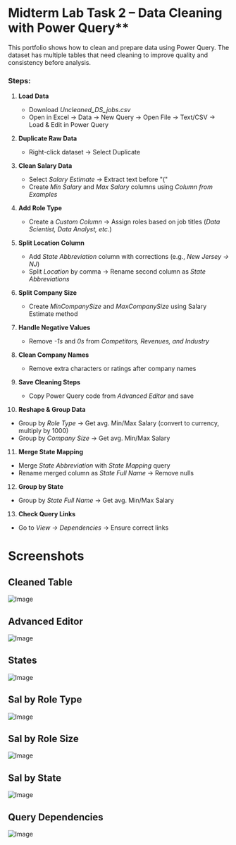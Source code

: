 # Midterm Lab Task 2 – Data Cleaning with Power Query**  

This portfolio shows how to clean and prepare data using Power Query. The dataset has multiple tables that need cleaning to improve quality and consistency before analysis.  

### Steps:  

1. **Load Data**  
   - Download *Uncleaned_DS_jobs.csv*  
   - Open in Excel → Data → New Query → Open File → Text/CSV → Load & Edit in Power Query  

2. **Duplicate Raw Data**  
   - Right-click dataset → Select Duplicate  

3. **Clean Salary Data**  
   - Select *Salary Estimate* → Extract text before "("  
   - Create *Min Salary* and *Max Salary* columns using *Column from Examples*  

4. **Add Role Type**  
   - Create a *Custom Column* → Assign roles based on job titles (*Data Scientist, Data Analyst, etc.*)  

5. **Split Location Column**  
   - Add *State Abbreviation* column with corrections (e.g., *New Jersey → NJ*)  
   - Split *Location* by comma → Rename second column as *State Abbreviations*  

6. **Split Company Size**  
   - Create *MinCompanySize* and *MaxCompanySize* using Salary Estimate method  

7. **Handle Negative Values**  
   - Remove *-1s* and *0s* from *Competitors, Revenues, and Industry*  

8. **Clean Company Names**  
   - Remove extra characters or ratings after company names  

9. **Save Cleaning Steps**  
   - Copy Power Query code from *Advanced Editor* and save  

10. **Reshape & Group Data**  
   - Group by *Role Type* → Get avg. Min/Max Salary (convert to currency, multiply by 1000)  
   - Group by *Company Size* → Get avg. Min/Max Salary  

11. **Merge State Mapping**  
   - Merge *State Abbreviation* with *State Mapping* query  
   - Rename merged column as *State Full Name* → Remove nulls  

12. **Group by State**  
   - Group by *State Full Name* → Get avg. Min/Max Salary  

13. **Check Query Links**  
   - Go to *View → Dependencies* → Ensure correct links

# Screenshots
## Cleaned Table
![Image](https://github.com/user-attachments/assets/592dfe22-bd3b-4126-8691-980c9cc1136c)

## Advanced Editor
![Image](https://github.com/user-attachments/assets/6e4720ad-a233-4bdb-8d33-1ee3827f8d00)
## States
![Image](https://github.com/user-attachments/assets/681e007c-1628-4394-969c-c14d7510dd87)
## Sal by Role Type
![Image](https://github.com/user-attachments/assets/a02e3c12-889c-4f93-9dd6-b10ec8276ddb)
## Sal by Role Size
![Image](https://github.com/user-attachments/assets/5ea71110-b656-48eb-ac68-98f2a55e7b72)
## Sal by State
![Image](https://github.com/user-attachments/assets/e4a0521e-0633-4f05-aa18-d29f755561b6)
## Query Dependencies
![Image](https://github.com/user-attachments/assets/1d639aca-e72d-46cd-944b-ceb6abc49cfd)
